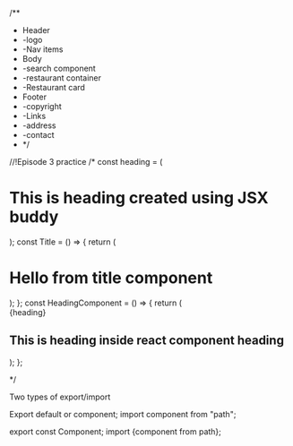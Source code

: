 /\*\*

- Header
- -logo
- -Nav items
- Body
- -search component
- -restaurant container
- -Restaurant card
- Footer
- -copyright
- -Links
- -address
- -contact
- \*/

//!Episode 3 practice
/\*
const heading = (

<h1>This is heading created using JSX buddy</h1>
);
const Title = () => {
return (
<h1>Hello from title component</h1>
);
};
const HeadingComponent = () => {
return (
<div id="heading">
{heading}
<Title />
<Title></Title>
<h2>This is heading inside react component heading</h2>
</div>
);
};

\*/

Two types of export/import

Export default <name of variable> or component;
import component from "path";

export const Component;
import {component from path};
